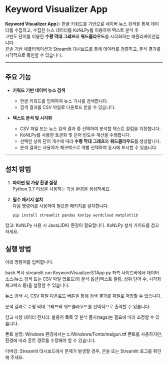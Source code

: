 # Keyword Visualizer App

**Keyword Visualizer App**는 한글 키워드를 기반으로 네이버 뉴스 검색을 통해 데이터를 수집하고, 수집한 뉴스 데이터를 KoNLPy를 이용하여 텍스트 분석 후  
고빈도 단어를 이용한 **수평 막대 그래프**와 **워드클라우드**를 시각화하는 애플리케이션입니다.  
콘솔 기반 애플리케이션과 Streamlit 대시보드를 통해 데이터를 검증하고, 분석 결과를 시각적으로 확인할 수 있습니다.

---

## 주요 기능

- **키워드 기반 네이버 뉴스 검색**  
  - 한글 키워드를 입력하여 뉴스 기사를 검색합니다.  
  - 검색 결과를 CSV 파일로 다운로드 받을 수 있습니다.
  
- **텍스트 분석 및 시각화**  
  - CSV 파일 또는 뉴스 검색 결과 중 선택하여 분석할 텍스트 컬럼을 지정합니다.
  - KoNLPy를 사용한 토큰화 및 단어 빈도수 계산을 수행합니다.
  - 선택한 상위 단어 개수에 따라 **수평 막대 그래프**와 **워드클라우드**를 생성합니다.
  - 분석 결과는 사용자가 체크박스로 개별 선택하여 동시에 표시할 수 있습니다.

---

## 설치 방법

1. **파이썬 및 가상 환경 설정**  
   Python 3.7 이상을 사용하는 가상 환경을 생성하세요.

2. **필수 패키지 설치**  
   다음 명령어를 사용하여 필요한 패키지를 설치합니다.
   
   ```bash
   pip install streamlit pandas konlpy wordcloud matplotlib
참고: KoNLPy 사용 시 Java(JDK) 환경이 필요합니다. KoNLPy 설치 가이드를 참고하세요.

## 실행 방법

아래 명령어를 입력합니다.

bash
복사
streamlit run KeywordVisualizerSTApp.py
좌측 사이드바에서 데이터 소스(뉴스 검색 또는 CSV 파일 업로드)와 분석 옵션(텍스트 컬럼, 상위 단어 수, 시각화 체크박스 등)을 설정할 수 있습니다.

뉴스 검색 시, CSV 파일 다운로드 버튼을 통해 검색 결과를 파일로 저장할 수 있습니다.

분석 결과로 수평 막대 그래프와 워드클라우드를 선택적으로 출력할 수 있습니다.

참고 사항
데이터 전처리:
불용어 목록 및 분석 품사(tags)는 필요에 따라 조정할 수 있습니다.

폰트 설정:
Windows 환경에서는 c:/Windows/Fonts/malgun.ttf 폰트를 사용하지만, 환경에 따라 폰트 경로를 수정해야 할 수 있습니다.

디버깅:
Streamlit 대시보드에서 문제가 발생할 경우, 콘솔 또는 Streamlit 로그를 확인해 주세요.
